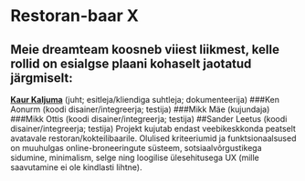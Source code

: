 # Restoran-baar X

## Meie dreamteam koosneb viiest liikmest, kelle rollid on esialgse plaani kohaselt jaotatud järgmiselt:

**[Kaur Kaljuma](https://github.com/kkkaur)** (juht; esitleja/kliendiga suhtleja; dokumenteerija)
###Ken Aonurm (koodi disainer/integreerja; testija)
###Mikk Mäe (kujundaja)
###Mikk Ottis (koodi disainer/integreerja; testija)
##Sander Leetus (koodi disainer/integreerja; testija)
Projekt kujutab endast veebikeskkonda peatselt avatavale restoran/kokteilibaarile. Olulised kriteeriumid ja funktsionaalsused on muuhulgas online-broneeringute süsteem, sotsiaalvõrgustikega sidumine, minimalism, selge ning loogilise ülesehitusega UX (mille saavutamine ei ole kindlasti lihtne).
